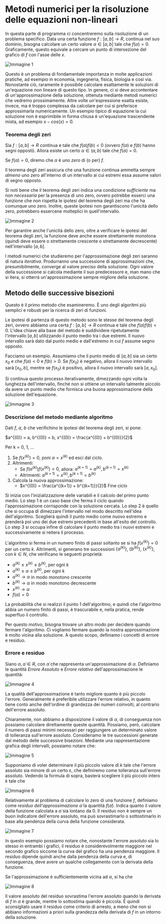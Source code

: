 # Metodi numerici per la risoluzione delle equazioni non-lineari

In questa parte di programma ci concentreremo sulla risoluzione di un problema specifico. Data una certa funzione $f: [a, b] \rightarrow R$, continua nel suo dominio, bisogna calcolare un certo valore $α ∈ [a, b]$ tale che $f(α) = 0$. Graficamente, questo equivale a cercare un punto di intersezione del grafico di $f$ con l'asse delle $x$.

 ![Immagine 1](Excalidraw/Immagine1.svg)
 
Questo è un problema di fondamentale importanza in molte applicazioni pratiche, ad esempio in economia, ingegneria, fisica, biologia e così via. Nonostante ciò, raramente è possibile calcolare esattamente le soluzioni di un'equazione non lineare di questo tipo. In genere, ci si deve accontentare di un'approssimazione della soluzione, ottenuta mediante metodi numerici che vedremo prossimamente. Altre volte un'espressione esatta esiste, invece, ma è troppo complessa da calcolare per cui si preferisce approssimarla numericamente. Un esempio tipico di equazione la cui soluzione non è esprimibile in forma chiusa è un'equazione trascendente mista, ad esempio $x - cos(x) = 0$.
### Teorema degli zeri
Sia $f: [a, b] \rightarrow R$ continua e tale che $f(a)f(b) < 0$ (ovvero $f(a)$ e $f(b)$ hanno segni opposti). Allora esiste un certo $α ∈ (a, b)$ tale che $f(α) = 0$. 

Se $f(α) = 0$, diremo che $α$ è uno *zero* di (o per) $f$.

Il teorema degli zeri assicura che una funzione continua ammetta sempre *almeno* uno zero all'interno di un intervallo ai cui estremi essa assume valori di segno opposto.

Si noti bene che il teorema degli zeri indica una condizione *sufficiente* ma non *necessaria* per la presenza di uno zero, ovvero potrebbe esserci una funzione che non rispetta le ipotesi del teorema degli zeri ma che ha comunque uno zero. Inoltre, queste ipotesi non garantiscono l'unicità dello zero, potrebbero essercene molteplici in quell'intervallo.

![Immagine 2](Excalidraw/Immagine2.svg)

Per garantire anche l'unicità dello zero, oltre a verificare le ipotesi del teorema degli zeri, la funzione deve anche essere strettamente monotona (quindi deve essere o strettamente crescente o strettamente decrescente) nell'intervallo $[a, b]$. 

I metodi numerici che studieremo per l'approssimazione degli zeri saranno di natura *iterativa*. Produrranno una successione di approssimazioni che, presumibilmente, converge al valore preciso della soluzione. Ogni valore della successione si calcola mediante il suo predecessore e, man mano che si itera, si otterrà un'approssimazione sempre migliore della soluzione.
## Metodo delle successive bisezioni
Questo è il primo metodo che esamineremo. È uno degli algoritmi più semplici e robusti per la ricerca di zeri di funzioni.

Le ipotesi di partenza di questo metodo sono le stesse del teorema degli zeri, ovvero abbiamo una certa $f: [a, b] \rightarrow R$ continua e tale che $f(a)f(b) < 0$. L'idea chiave alla base del metodo è suddividere ripetutamente l'intervallo $[a, b]$ utilizzando il punto medio tra i due estremi. Il nuovo intervallo sarà dato dal punto medio e dall'estremo in cui $f$ assume segno opposto. 

Facciamo un esempio. Assumiamo che il punto medio di $[a, b]$ sia un certo $x_0$ e che $f(a) < 0$ e $f(b) > 0$. Se $f(x_0)$ è negativo, allora il nuovo intervallo sarà $[x_0, b]$, mentre se $f(x_0)$ è positivo, allora il nuovo intervallo sarà $[a, x_0]$. 

Si continua questo processo iterativamente, dimezzando ogni volta la lunghezza dell'intervallo, finché non si ottiene un intervallo talmente piccolo da avere un punto medio che fornisca una buona approssimazione della soluzione dell'equazione.

![Immagine 3](Excalidraw/25-03_22-26-0425-03.excalidraw.svg)
### Descrizione del metodo mediante algoritmo
Dati $f$, $a$, $b$ che verifichino le ipotesi del teorema degli zeri, si pone:

$a^{(0)} = a, b^{(0)} = b, x^{(0)} = \frac{a^{(0)} + b^{(0)}}{2}$ 

Per k = 0, 1, ...
1. Se $f(x^{(k)}) = 0$, poni $α = x^{(k)}$ ed esci dal ciclo.
2. Altrimenti:
   - Se $f(a^{(k)}) f(x^{(k)}) < 0$, allora: $a^{(k+1)} = a^{(k)}, b^{(k+1)} = x^{(k)}$
   - Altrimenti: $a^{(k+1)} = x^{(k)}, b^{(k+1)} = b^{(k)}$
3. Calcola la nuova approssimazione:
   - $x^{(0)} = \frac{a^{(k+1)} + b^{(k+1)}}{2}$
Fine ciclo

Si inizia con l'inizializzazione delle variabili e il calcolo del primo punto medio. Lo step 1 è un caso base che ferma il ciclo quando l'approssimazione corrisponde con la soluzione cercata. Lo step 2 è quello che si occupa di dimezzare l'intervallo nel modo descritto nell'idea dell'algoritmo. Sceglierà quindi il punto medio come nuovo estremo e prenderà poi uno dei due estremi precedenti in base all'esito del controllo. Lo step 3 si occupa infine di calcolare il punto medio tra i nuovi estremi e successivamente si reitera il processo.

L'algoritmo si ferma in un numero finito di passi soltanto se si ha $f(x^{(k)}) = 0$ per un certo $k$. Altrimenti, si generano tre successioni $\{a^{(k)}\}$, $\{b^{(k)}\}$, $\{x^{(k)}\}$, con $k ∈ N$, che verificano le seguenti proprietà:
- $a^{(k)} \leq x^{(k)} \leq b^{(k)}$, per ogni $k$
- $a^{(k)} \leq α \leq b^{(k)}$, per ogni $k$
- $a^{(k)} \rightarrow α$ in modo monotono crescente
- $b^{(k)} \rightarrow α$ in modo monotono decrescente
- $x^{(k)} \rightarrow α$
- $f(α) = 0$

La probabilità che si realizzi il punto 1 dell'algoritmo, e quindi che l'algoritmo abbia un numero finito di passi, è trascurabile e, nella pratica, rende superfluo il controllo.

Per questo motivo, bisogna trovare un altro modo per decidere quando fermare l'algoritmo. Ci vogliamo fermare quando la nostra approssimazione è molto vicina alla soluzione. A questo scopo, definiamo i concetti di errore e residuo.
### Errore e residuo
Siano $α, \dot α ∈ R$, con $\dot α$ che rappresenta un'approssimazione di $α$. Definiamo le quantità *Errore Assoluto* e *Errore relativo* dell'approssimazione le quantità:

![Immagine 4](Excalidraw/25-03_23-11-5625-03.excalidraw.svg)

La qualità dell'approssimazione è tanto migliore quanto è più piccolo l'errore. Generalmente è preferibile utilizzare l'errore relativo, in quanto tiene conto anche dell'ordine di grandezza dei numeri coinvolti, al contrario dell'errore assoluto.

Chiaramente, non abbiamo a disposizione il valore di $α$, di conseguenza non possiamo calcolare direttamente queste quantità. Possiamo, però, calcolare il numero di passi minimi necessari per raggiungere un determinato valore di tolleranza sull'errore assoluto. Consideriamo le tre successioni generate dal metodo delle successive bisezioni. Mediante una rappresentazione grafica degli intervalli, possiamo notare che:

![Immagine 5](Excalidraw/25-03_23-18-1725-03.excalidraw.svg)

Supponiamo di voler determinare il più piccolo valore di $k$ tale che l'errore assoluto sia minore di un certo ε, che definiremo come tolleranza sull'errore assoluto. Vedendo la formula di sopra, basterà scegliere il più piccolo intero $k$ tale che

![Immagine 6](Excalidraw/25-03_23-23-5425-03.excalidraw.svg)

Relativamente al problema di calcolare lo zero di una funzione $f$, definiamo come *residuo dell'approssimazione* $\dot α$ la quantità $f(\dot α)$. Indica quanto il valore della funzione calcolata a $\dot α$ sia lontano da 0. Il residuo non è sempre un buon indicatore dell'errore assoluto, ma può sovrastimarlo o sottostimarlo in base alla pendenza della curva della funzione considerata. 

![Immagine 7](Excalidraw/2025-03-04_10.27.33.excalidraw.svg)

In questo esempio possiamo notare che, nonostante l'errore assoluto sia lo stesso in entrambi i grafici, il residuo è considerevolmente maggiore nel secondo grafico siccome la curva del grafico ha una pendenza maggiore. Il residuo dipende quindi anche dalla pendenza della curva e, di conseguenza, deve avere un qualche collegamento con la derivata della funzione.

Se l'approssimazione è sufficientemente vicina ad $α$, si ha che

![Immagine 8](Excalidraw/25-03_23-28-4825-03.excalidraw.svg)

Il valore assoluto del residuo sovrastima l'errore assoluto quando la derivata di $f$ in $α$ è grande, mentre lo sottostima quando è piccola. È quindi sconsigliato usare il residuo come criterio di arresto, a meno che non si abbiano informazioni a priori sulla grandezza della derivata di $f$ in un intorno della soluzione.

